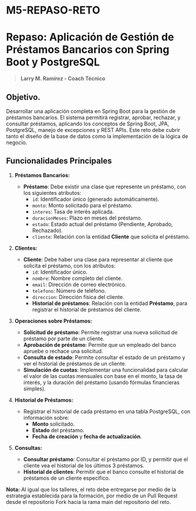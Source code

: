 # M5-REPASO-RETO

# Repaso: Aplicación de Gestión de Préstamos Bancarios con Spring Boot y PostgreSQL
> **Larry M. Ramírez - Coach Técnico**

## Objetivo.
Desarrollar una aplicación completa en Spring Boot para la gestión de préstamos bancarios. El sistema permitirá registrar, aprobar, rechazar, y consultar préstamos, aplicando los conceptos de Spring Boot, JPA, PostgreSQL, manejo de excepciones y REST APIs. Este reto debe cubrir tanto el diseño de la base de datos como la implementación de la lógica de negocio.

## Funcionalidades Principales
1. **Préstamos Bancarios:**
    -   **Préstamo**: Debe existir una clase que represente un préstamo, con los siguientes atributos:
        -   `id`: Identificador único (generado automáticamente).
        -   `monto`: Monto solicitado para el préstamo.
        -   `interes`: Tasa de interés aplicada.
        -   `duracionMeses`: Plazo en meses del préstamo.
        -   `estado`: Estado actual del préstamo (Pendiente, Aprobado, Rechazado).
        -   `cliente`: Relación con la entidad **Cliente** que solicita el préstamo.

2. **Clientes:**
    -   **Cliente**: Debe haber una clase para representar al cliente que solicita el préstamo, con los atributos:
        -   `id`: Identificador único.
        -   `nombre`: Nombre completo del cliente.
        -   `email`: Dirección de correo electrónico.
        -   `telefono`: Número de teléfono.
        -   `direccion`: Dirección física del cliente.
        -   **Historial de préstamos**: Relación con la entidad **Préstamo**, para registrar el historial de préstamos del cliente.

3. **Operaciones sobre Préstamos:**
	-   **Solicitud de préstamo**: Permite registrar una nueva solicitud de préstamo por parte de un cliente.
	-   **Aprobación de préstamo**: Permite que un empleado del banco apruebe o rechace una solicitud.
	-   **Consulta de estado**: Permite consultar el estado de un préstamo y ver el historial de préstamos de un cliente.    
	-   **Simulación de cuotas**: Implementar una funcionalidad para calcular el valor de las cuotas mensuales con base en el monto, la tasa de interés, y la duración del préstamo (usando fórmulas financieras simples).

4. **Historial de Préstamos:**
    -   Registrar el historial de cada préstamo en una tabla PostgreSQL, con información sobre:
        -   **Monto** solicitado.
        -   **Estado** del préstamo.
        -   **Fecha de creación** y **fecha de actualización**.

5. **Consultas:**
    -   **Consultar préstamo**: Consultar el préstamo por ID, y permitir que el cliente vea el historial de los últimos 3 préstamos.
    -   **Historial de clientes**: Permitir que el banco consulte el historial de préstamos de un cliente específico.

**Nota:** Al igual que los talleres, el reto debe entregarse por medio de la estrategia establecida para la formación, por medio de un Pull Request desde el repositorio Fork hacia la rama main del repositorio del reto.
